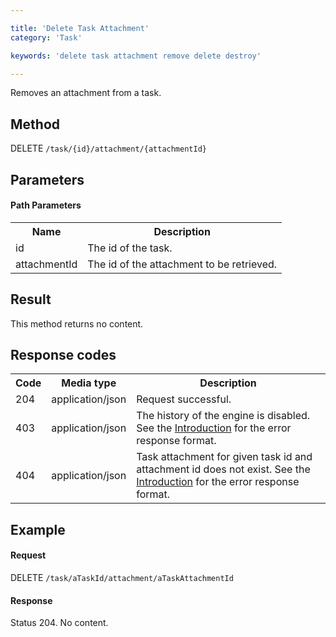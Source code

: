 ```yaml
---

title: 'Delete Task Attachment'
category: 'Task'

keywords: 'delete task attachment remove delete destroy'

---
```



Removes an attachment from a task.


Method
------

DELETE `/task/{id}/attachment/{attachmentId}`


Parameters
---------- 

#### Path Parameters

<table class="table table-striped">
  <tr>
    <th>Name</th>
    <th>Description</th>
  </tr>
  <tr>
    <td>id</td>
    <td>The id of the task.</td>
  </tr>
  <tr>
    <td>attachmentId</td>
    <td>The id of the attachment to be retrieved.</td>
  </tr>
</table>

  
Result
------

This method returns no content.


Response codes
--------------

<table class="table table-striped">
  <tr>
    <th>Code</th>
    <th>Media type</th>
    <th>Description</th>
  </tr>
  <tr>
    <td>204</td>
    <td>application/json</td>
    <td>Request successful.</td>
  </tr>
  <tr>
    <td>403</td>
    <td>application/json</td>
    <td>The history of the engine is disabled. See the <a href="ref:#overview-introduction">Introduction</a> for the error response format.</td>
  </tr>
  <tr>
    <td>404</td>
    <td>application/json</td>
    <td>Task attachment for given task id and attachment id does not exist. See the <a href="ref:#overview-introduction">Introduction</a> for the error response format.</td>
  </tr>  
</table>


Example
-------

#### Request

DELETE `/task/aTaskId/attachment/aTaskAttachmentId`

#### Response

Status 204. No content.
